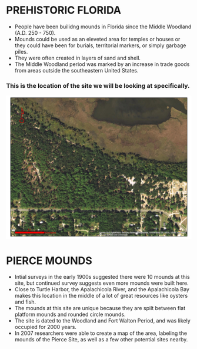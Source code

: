 # PREHISTORIC FLORIDA
- People have been builidng mounds in Florida since the Middle Woodland (A.D. 250 - 750).
- Mounds could be used as an eleveted area for temples or houses or they could have been for burials, territorial markers, or simply garbage piles.
- They were often created in layers of sand and shell.
- The Middle Woodland period was marked by an increase in trade goods from areas outside the southeastern United States. 

### This is the location of the site we will be looking at specifically.
![Image](turtle.jpg)

# PIERCE MOUNDS
- Intial surveys in the early 1900s suggested there were 10 mounds at this site, but continued survey suggests even more mounds were built here.
- Close to Turtle Harbor, the Apalachicola River, and the Apalachicola Bay makes this location in the middle of a lot of great resources like oysters and fish.
- The mounds at this site are unique because they are spilt between flat platform mounds and rounded circle mounds.
- The site is dated to the Woodland and Fort Walton Period, and was likely occupied for 2000 years. 
- In 2007 researchers were able to create a map of the area, labeling the mounds of the Pierce Site, as well as a few other potential sites nearby. 

###
